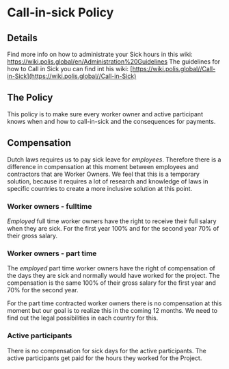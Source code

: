 

# Call-in-sick Policy
## Details
Find more info on how to administrate your Sick hours in this wiki: https://wiki.polis.global/en/Administration%20Guidelines
The guidelines for how to Call in Sick you can find int his wiki: [https://wiki.polis.global//Call-in-Sick](https://wiki.polis.global//Call-in-Sick)

## The Policy 
This policy is to make sure every worker owner and active participant knows when and how to call-in-sick and the consequences for payments.


## Compensation 
Dutch laws requires us to pay sick leave for *employees*. Therefore there is a difference in compensation at this moment between employees and contractors that are Worker Owners. We feel that this is a temporary solution, because it requires a lot of research and knowledge of laws in specific countries to create a more inclusive solution at this point.


### Worker owners - fulltime
*Employed* full time worker owners have the right to receive their full salary when they are sick. For the first year 100% and for the second year 70% of their gross salary.


### Worker owners - part time
The *employed* part time worker owners have the right of compensation of the days they are sick and normally would have worked for the project. The compensation is the same 100% of their gross salary for the first year and 70% for the second year.

For the part time contracted worker owners there is no compensation at this moment but our goal is to realize this in the coming 12 months. We need to find out the legal possibilities in each country for this.

### Active participants
There is no compensation for sick days for the active participants.
The active participants get paid for the hours they worked for the Project.
